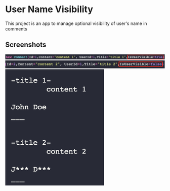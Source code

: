 
# User Name Visibility

This project is an app to manage optional visibility of user's name in comments

## Screenshots

![](./img/code_visible_true.png)
![](./img/code_visible_false.png)
![](./img/output.png)

  